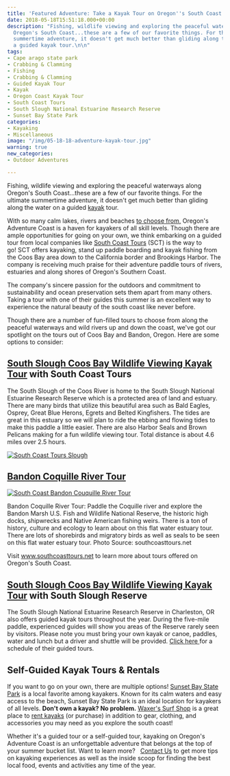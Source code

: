 ```yaml
---
title: 'Featured Adventure: Take a Kayak Tour on Oregon''s South Coast'
date: 2018-05-18T15:51:18.000+00:00
description: "Fishing, wildlife viewing and exploring the peaceful waterways along
  Oregon's South Coast...these are a few of our favorite things. For the ultimate
  summertime adventure, it doesn't get much better than gliding along the water on
  a guided kayak tour.\n\n"
tags:
- Cape arago state park
- Crabbing & Clamming
- Fishing
- Crabbing & Clamming
- Guided Kayak Tour
- Kayak
- Oregon Coast Kayak Tour
- South Coast Tours
- South Slough National Estuarine Research Reserve
- Sunset Bay State Park
categories:
- Kayaking
- Miscellaneous
image: "/img/05-18-18-adventure-kayak-tour.jpg"
warning: true
new_categories:
- Outdoor Adventures

---
```

Fishing, wildlife viewing and exploring the peaceful waterways along Oregon's South Coast...these are a few of our favorite things. For the ultimate summertime adventure, it doesn't get much better than gliding along the water on a guided [kayak](/water-recreation) tour.

With so many calm lakes, rivers and beaches [to choose from,](/water-recreation) Oregon's Adventure Coast is a haven for kayakers of all skill levels. Though there are ample opportunities for going on your own, we think embarking on a guided tour from local companies like <a href="https://www.southcoasttours.net/">South Coast Tours</a> (SCT) is the way to go! SCT offers kayaking, stand up paddle boarding and kayak fishing from the Coos Bay area down to the California border and Brookings Harbor. The company is receiving much praise for their adventure paddle tours of rivers, estuaries and along shores of Oregon's Southern Coast.

The company's sincere passion for the outdoors and commitment to sustainability and ocean preservation sets them apart from many others. Taking a tour with one of their guides this summer is an excellent way to experience the natural beauty of the south coast like never before.

Though there are a number of fun-filled tours to choose from along the peaceful waterways and wild rivers up and down the coast, we've got our spotlight on the tours out of Coos Bay and Bandon, Oregon. Here are some options to consider:

<h2><b><a href="https://www.southcoasttours.net/tours/kayak-south-slough-coos-bay/">South Slough Coos Bay Wildlife Viewing Kayak Tour</a> with South Coast Tours</b></h2>

The South Slough of the Coos River is home to the South Slough National Estuarine Research Reserve which is a protected area of land and estuary. There are many birds that utilize this beautiful area such as Bald Eagles, Osprey, Great Blue Herons, Egrets and Belted Kingfishers. The tides are great in this estuary so we will plan to ride the ebbing and flowing tides to make this paddle a little easier. There are also Harbor Seals and Brown Pelicans making for a fun wildlife viewing tour. Total distance is about 4.6 miles over 2.5 hours.

<a href="https://www.southcoasttours.net/tours/kayak-south-slough-coos-bay/" target="_blank">

![South Coast Tours Slough](/img/south-coast-tours-south-slough-3-768x576.jpg)

</a>

<h2><a href="https://www.southcoasttours.net/tours/kayak-bandon-coquille-river-tour/">Bandon Coquille River Tour</a></h2>

<a href="https://www.southcoasttours.net/tours/kayak-bandon-coquille-river-tour/" target="_blank" rel="noopener noreferrer">

![South Coast Bandon Couquille River Tour](/img/south-coast-tours-coquille-tour-617-5-768x576.jpg)

</a> Bandon Coquille River Tour: Paddle the Coquille river and explore the Bandon Marsh U.S. Fish and Wildlife National Reserve, the historic high docks, shipwrecks and Native American fishing weirs. There is a ton of history, culture and ecology to learn about on this flat water estuary tour. There are lots of shorebirds and migratory birds as well as seals to be seen on this flat water estuary tour. Photo Source: southcoasttours.net

Visit <a href="https://www.southcoasttours.net/">www.southcoasttours.net</a> to learn more about tours offered on Oregon's South Coast.

<h2><strong><a href="https://www.southcoasttours.net/tours/kayak-south-slough-coos-bay/">South Slough Coos Bay Wildlife Viewing Kayak Tour</a> with South Slough Reserve</strong></h2>

The South Slough National Estuarine Research Reserve in Charleston, OR also offers guided kayak tours throughout the year. During the five-mile paddle, experienced guides will show you areas of the Reserve rarely seen by visitors. Please note you must bring your own kayak or canoe, paddles, water and lunch but a driver and shuttle will be provided. <a href="http://www.oregon.gov/dsl/SS/Pages/CommunityClassReg.aspx" target="_blank" rel="noopener noreferrer">Click here </a> for a schedule of their guided tours.

<h2>Self-Guided Kayak Tours & Rentals</h2>

If you want to go on your own, there are multiple options! [Sunset Bay State Park](/state-parks-and-national-lands/) is a local favorite among kayakers. Known for its calm waters and easy access to the beach, Sunset Bay State Park is an ideal location for kayakers of all levels. <strong>Don't own a kayak? No problem.</strong> <a href="http://www.surfwaxers.com/" target="_blank" rel="noopener noreferrer">Waxer's Surf Shop</a> is a great place to <a href="http://www.surfwaxers.com" target="_blank" rel="noopener noreferrer">rent kayaks</a> (or purchase) in addition to gear, clothing, and accessories you may need as you explore the south coast!

Whether it's a guided tour or a self-guided tour, kayaking on Oregon's Adventure Coast is an unforgettable adventure that belongs at the top of your summer bucket list. Want to learn more?   <a href="/contact/">Contact Us</a> to get more tips on kayaking experiences as well as the inside scoop for finding the best local food, events and activities any time of the year.